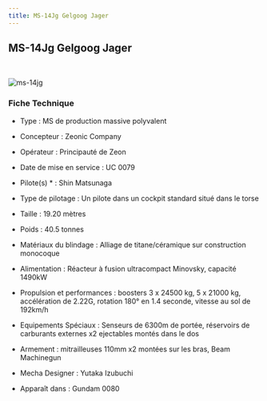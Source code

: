 ```yaml
---
title: MS-14Jg Gelgoog Jager
---
```


MS-14Jg Gelgoog Jager
---------------------


 


![ms-14jg](/images/stories/saga/gundam0080/ms/zeon/ms-14jg.png)


### Fiche Technique


- Type : MS de production massive polyvalent  
- Concepteur : Zeonic Company  
- Opérateur : Principauté de Zeon  
- Date de mise en service : UC 0079  
- Pilote(s) * : Shin Matsunaga  
- Type de pilotage : Un pilote dans un cockpit standard situé dans le torse  
- Taille : 19.20 mètres  
- Poids : 40.5 tonnes  
- Matériaux du blindage : Alliage de titane/céramique sur construction monocoque  
- Alimentation : Réacteur à fusion ultracompact Minovsky, capacité 1490kW  
- Propulsion et performances : boosters 3 x 24500 kg, 5 x 21000 kg, accélération de 2.22G, rotation 180° en 1.4 seconde, vitesse au sol de 192km/h  
- Equipements Spéciaux : Senseurs de 6300m de portée, réservoirs de carburants externes x2 ejectables montés dans le dos  
- Armement : mitrailleuses 110mm x2 montées sur les bras, Beam Machinegun  
  
  
- Mecha Designer : Yutaka Izubuchi  
- Apparaît dans : Gundam 0080

